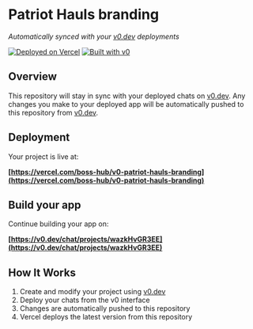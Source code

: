 # Patriot Hauls branding

*Automatically synced with your [v0.dev](https://v0.dev) deployments*

[![Deployed on Vercel](https://img.shields.io/badge/Deployed%20on-Vercel-black?style=for-the-badge&logo=vercel)](https://vercel.com/boss-hub/v0-patriot-hauls-branding)
[![Built with v0](https://img.shields.io/badge/Built%20with-v0.dev-black?style=for-the-badge)](https://v0.dev/chat/projects/wazkHvGR3EE)

## Overview

This repository will stay in sync with your deployed chats on [v0.dev](https://v0.dev).
Any changes you make to your deployed app will be automatically pushed to this repository from [v0.dev](https://v0.dev).

## Deployment

Your project is live at:

**[https://vercel.com/boss-hub/v0-patriot-hauls-branding](https://vercel.com/boss-hub/v0-patriot-hauls-branding)**

## Build your app

Continue building your app on:

**[https://v0.dev/chat/projects/wazkHvGR3EE](https://v0.dev/chat/projects/wazkHvGR3EE)**

## How It Works

1. Create and modify your project using [v0.dev](https://v0.dev)
2. Deploy your chats from the v0 interface
3. Changes are automatically pushed to this repository
4. Vercel deploys the latest version from this repository